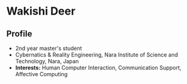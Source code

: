 # Wakishi Deer
## Profile
- 2nd year master's student
- Cybernatics & Reality Engineering, Nara Institute of Science and Technology, Nara, Japan
- **Interests:** Human Computer Interaction, Communication Support, Affective Computing

<!--
**Wacky2319/Wacky2319** is a ✨ _special_ ✨ repository because its `README.md` (this file) appears on your GitHub profile.

Here are some ideas to get you started:

- 🔭 I’m currently working on ...
- 🌱 I’m currently learning ...
- 👯 I’m looking to collaborate on ...
- 🤔 I’m looking for help with ...
- 💬 Ask me about ...
- 📫 How to reach me: ...
- 😄 Pronouns: ...
- ⚡ Fun fact: ...
-->
